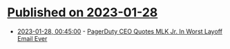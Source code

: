 # [Published on 2023-01-28](index.md)

* [2023-01-28, 00:45:00](https://slashdot.org/story/23/01/27/2334223/pagerduty-ceo-quotes-mlk-jr-in-worst-layoff-email-ever?utm_source=rss1.0mainlinkanon&utm_medium=feed) - [PagerDuty CEO Quotes MLK Jr. In Worst Layoff Email Ever](https://slashdot.org/story/23/01/27/2334223/pagerduty-ceo-quotes-mlk-jr-in-worst-layoff-email-ever?utm_source=rss1.0mainlinkanon&utm_medium=feed)
